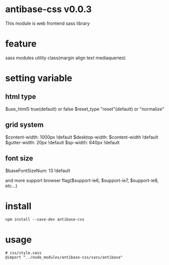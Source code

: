 # antibase-css v0.0.3

This module is web frontend sass library


# feature
sass modules
utility class(margin align text mediaqueries)

# setting variable

## html type
$use_html5 true(default) or false
$reset_type  "reset"(default) or "normalize"

## grid system
$content-width: 1000px !default
$desktop-width: $content-width !default
$gutter-width: 20px !default
$sp-width: 640px !default

## font size
$baseFontSizeNum: 13 !default

and more support browser flag($support-ie6, $support-ie7, $support-ie8, etc...)

# install
```
npm install --save-dev antibase-css
```


# usage
```
# css/style.sass
@import "../node_modules/antibase-css/sass/antibase"
```


